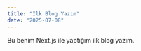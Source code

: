 ```yaml
---
title: "İlk Blog Yazım"
date: "2025-07-08"
---
```


Bu benim Next.js ile yaptığım ilk blog yazım.  
